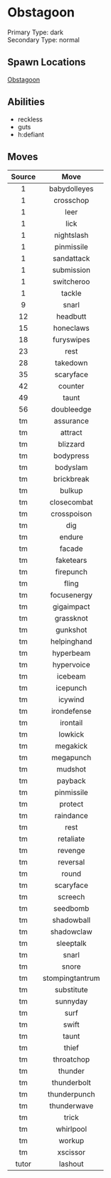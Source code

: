 # Obstagoon  
Primary Type: dark  
Secondary Type: normal  
  
## Spawn Locations  
[Obstagoon](/data/spawn_presets/obstagoon.md)  
  
## Abilities  
  * reckless
  * guts
  * h:defiant
  
  
## Moves  
  
| Source | Move |  
|:---:|:---:|  
| 1 | babydolleyes |  
| 1 | crosschop |  
| 1 | leer |  
| 1 | lick |  
| 1 | nightslash |  
| 1 | pinmissile |  
| 1 | sandattack |  
| 1 | submission |  
| 1 | switcheroo |  
| 1 | tackle |  
| 9 | snarl |  
| 12 | headbutt |  
| 15 | honeclaws |  
| 18 | furyswipes |  
| 23 | rest |  
| 28 | takedown |  
| 35 | scaryface |  
| 42 | counter |  
| 49 | taunt |  
| 56 | doubleedge |  
| tm | assurance |  
| tm | attract |  
| tm | blizzard |  
| tm | bodypress |  
| tm | bodyslam |  
| tm | brickbreak |  
| tm | bulkup |  
| tm | closecombat |  
| tm | crosspoison |  
| tm | dig |  
| tm | endure |  
| tm | facade |  
| tm | faketears |  
| tm | firepunch |  
| tm | fling |  
| tm | focusenergy |  
| tm | gigaimpact |  
| tm | grassknot |  
| tm | gunkshot |  
| tm | helpinghand |  
| tm | hyperbeam |  
| tm | hypervoice |  
| tm | icebeam |  
| tm | icepunch |  
| tm | icywind |  
| tm | irondefense |  
| tm | irontail |  
| tm | lowkick |  
| tm | megakick |  
| tm | megapunch |  
| tm | mudshot |  
| tm | payback |  
| tm | pinmissile |  
| tm | protect |  
| tm | raindance |  
| tm | rest |  
| tm | retaliate |  
| tm | revenge |  
| tm | reversal |  
| tm | round |  
| tm | scaryface |  
| tm | screech |  
| tm | seedbomb |  
| tm | shadowball |  
| tm | shadowclaw |  
| tm | sleeptalk |  
| tm | snarl |  
| tm | snore |  
| tm | stompingtantrum |  
| tm | substitute |  
| tm | sunnyday |  
| tm | surf |  
| tm | swift |  
| tm | taunt |  
| tm | thief |  
| tm | throatchop |  
| tm | thunder |  
| tm | thunderbolt |  
| tm | thunderpunch |  
| tm | thunderwave |  
| tm | trick |  
| tm | whirlpool |  
| tm | workup |  
| tm | xscissor |  
| tutor | lashout |  
  
